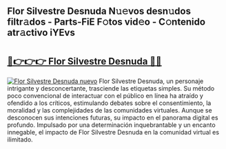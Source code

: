 ## Flor Silvestre Desnuda N𝚞𝚎vos desn𝚞dos filtr𝚊dos - Parts-FiE F𝚘tos vid𝚎o - C𝚘ntenido atr𝚊ctivo iYEvs

# <h2><a href="http://mb2e8yc.tromn.icu/?c=Flor+Silvestre+Desnuda">🔗👉👉👉 Flor Silvestre Desnuda 🔗🔗</a></h2>

[![Flor Silvestre Desnuda nuevo](https://i.imgur.com/pEAQMta.gif)](http://mb2e8yc.tromn.icu/?c=Flor+Silvestre+Desnuda)
Flor Silvestre Desnuda, un personaje intrigante y desconcertante, trasciende las etiquetas simples. Su método poco convencional de interactuar con el público en línea ha atraído y ofendido a los críticos, estimulando debates sobre el consentimiento, la moralidad y las complejidades de las comunidades virtuales. Aunque se desconocen sus intenciones futuras, su impacto en el panorama digital es profundo. Impulsado por una determinación inquebrantable y un encanto innegable, el impacto de Flor Silvestre Desnuda en la comunidad virtual es ilimitado.
